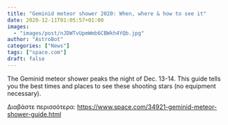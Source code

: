 ```yaml
---
title: "Geminid meteor shower 2020: When, where & how to see it"
date: 2020-12-11T01:05:57+01:00
images:
  - "images/post/nJDWTvUpmWmb6CBWkh4YQb.jpg"
author: "AstroBot"
categories: ["News"]
tags: ["space.com"]
draft: false
---
```


The Geminid meteor shower peaks the night of Dec. 13-14. This guide tells you the best times and places to see these shooting stars (no equipment necessary). 

Διαβάστε περισσότερα: https://www.space.com/34921-geminid-meteor-shower-guide.html
